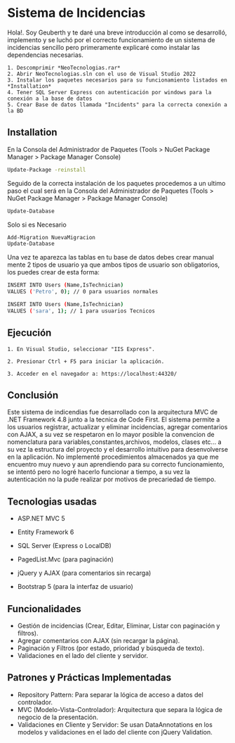 
# Sistema de Incidencias

Hola!. Soy Geuberth y te daré una breve introducción al como se desarrolló, implemento y se luchó por el correcto funcionamiento de un sistema de incidencias sencillo pero primeramente explicaré como instalar las dependencias necesarias.

    1. Descomprimir *NeoTecnologias.rar*
    2. Abrir NeoTecnologias.sln con el uso de Visual Studio 2022
    3. Instalar los paquetes necesarios para su funcionamiento listados en *Installation*
    4. Tener SQL Server Express con autenticación por windows para la conexión a la base de datos
    5. Crear Base de datos llamada "Incidents" para la correcta conexión a la BD




## Installation

En la Consola del Administrador de Paquetes (Tools > NuGet Package Manager > Package Manager Console)

```bash
Update-Package -reinstall

```
Seguido de la correcta instalación de los paquetes procedemos a un ultimo paso el cual será en la Consola del Administrador de Paquetes (Tools > NuGet Package Manager > Package Manager Console)

```bash
Update-Database

```
Solo si es Necesario
```bash
Add-Migration NuevaMigracion
Update-Database
```
Una vez te aparezca las tablas en tu base de datos debes crear manual mente 2 tipos de usuario ya que ambos tipos de usuario son obligatorios, los puedes crear de esta forma:

```bash
INSERT INTO Users (Name,IsTechnician)
VALUES ('Petro', 0); // 0 para usuarios normales

INSERT INTO Users (Name,IsTechnician)
VALUES ('sara', 1); // 1 para usuarios Tecnicos
```


## Ejecución
    1. En Visual Studio, seleccionar "IIS Express".

    2. Presionar Ctrl + F5 para iniciar la aplicación.

    3. Acceder en el navegador a: https://localhost:44320/
## Conclusión

Este sistema de indicendias fue desarrollado con la arquitectura MVC de .NET Framework 4.8 junto a la tecnica de Code First. El sistema permite a los usuarios registrar, actualizar y eliminar incidencias, agregar comentarios con AJAX, a su vez se respetaron en lo mayor posible la convencion de nomenclatura para variables,constantes,archivos, modelos, clases etc... a su vez la estructura del proyecto y el desarrollo intuitivo para desenvolverse en la aplicación. No implementé procedimientos almacenados ya que me encuentro muy nuevo y aun aprendiendo para su correcto funcionamiento, se intentó pero no logré hacerlo funcionar a tiempo, a su vez la autenticación no la pude realizar por motivos de precariedad de tiempo.

## Tecnologias usadas
*   ASP.NET MVC 5

*   Entity Framework 6

*   SQL Server (Express o LocalDB)

*   PagedList.Mvc (para paginación)

*   jQuery y AJAX (para comentarios sin recarga)

*   Bootstrap 5 (para la interfaz de usuario)

## Funcionalidades
*   Gestión de incidencias (Crear, Editar, Eliminar, Listar con paginación y filtros).
*   Agregar comentarios con AJAX (sin recargar la página).
*   Paginación y Filtros (por estado, prioridad y búsqueda de texto).
*   Validaciones en el lado del cliente y servidor.

## Patrones y Prácticas Implementadas
* Repository Pattern: Para separar la lógica de acceso a datos del controlador.
* MVC (Modelo-Vista-Controlador): Arquitectura que separa la lógica de negocio de la presentación.
* Validaciones en Cliente y Servidor: Se usan DataAnnotations en los modelos y validaciones en el lado del cliente con jQuery Validation.

